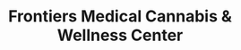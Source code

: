 ---
title: "Frontiers Medical Cannabis & Wellness Center"
url: /humacao/frontiers-medical-cannabis-und-wellness-center/
shop: Hanf
---